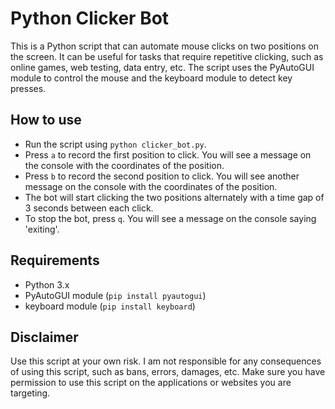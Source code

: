 # Python Clicker Bot

This is a Python script that can automate mouse clicks on two positions on the screen. It can be useful for tasks that require repetitive clicking, such as online games, web testing, data entry, etc. The script uses the PyAutoGUI module to control the mouse and the keyboard module to detect key presses.

## How to use

- Run the script using `python clicker_bot.py`.
- Press `a` to record the first position to click. You will see a message on the console with the coordinates of the position.
- Press `b` to record the second position to click. You will see another message on the console with the coordinates of the position.
- The bot will start clicking the two positions alternately with a time gap of 3 seconds between each click.
- To stop the bot, press `q`. You will see a message on the console saying 'exiting'.

## Requirements

- Python 3.x
- PyAutoGUI module (`pip install pyautogui`)
- keyboard module (`pip install keyboard`)

## Disclaimer

Use this script at your own risk. I am not responsible for any consequences of using this script, such as bans, errors, damages, etc. Make sure you have permission to use this script on the applications or websites you are targeting.
